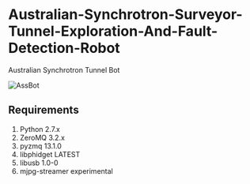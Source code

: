 Australian-Synchrotron-Surveyor-Tunnel-Exploration-And-Fault-Detection-Robot
=======

Australian Synchrotron Tunnel Bot

![AssBot](https://raw.github.com/AustralianSynchrotron/ass-bot/master/assbot_logo.jpg)

Requirements
------------

1. Python 2.7.x
2. ZeroMQ 3.2.x
3. pyzmq  13.1.0
4. libphidget LATEST
5. libusb 1.0-0
6. mjpg-streamer experimental

